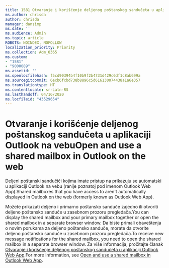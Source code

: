 ```yaml
---
title: 1581 Otvaranje i korišćenje deljenog poštanskog sandučeta u aplikaciji Outlook na vebu
ms.author: chrisda
author: chrisda
manager: dansimp
ms.date: ''
ms.audience: Admin
ms.topic: article
ROBOTS: NOINDEX, NOFOLLOW
localization_priority: Priority
ms.collection: Adm_O365
ms.custom:
- "1581"
- "9000089"
ms.assetid: ''
ms.openlocfilehash: f5cd90394b4f10b9f2b4731d429c6df1c8ab699a
ms.sourcegitcommit: 6ecb6fcbd738b8896c5d616130074438a1a6e357
ms.translationtype: HT
ms.contentlocale: sr-Latn-RS
ms.lasthandoff: 04/16/2020
ms.locfileid: "43529654"
---
```

# <a name="open-and-use-a-shared-mailbox-in-outlook-on-the-web"></a><span data-ttu-id="1f80c-102">Otvaranje i korišćenje deljenog poštanskog sandučeta u aplikaciji Outlook na vebu</span><span class="sxs-lookup"><span data-stu-id="1f80c-102">Open and use a shared mailbox in Outlook on the web</span></span>

<span data-ttu-id="1f80c-103">Deljeni poštanski sandučići kojima imate pristup na prikazuju se automatski u aplikaciji Outlook na vebu (ranije poznatoj pod imenom Outlook Web App).</span><span class="sxs-lookup"><span data-stu-id="1f80c-103">Shared mailboxes that you have access to aren't automatically displayed in Outlook on the web (formerly known as Outlook Web App).</span></span>

<span data-ttu-id="1f80c-104">Možete prikazati deljeno i primarno poštansko sanduče zajedno ili otvoriti deljeno poštansko sanduče u zasebnom prozoru pregledača.</span><span class="sxs-lookup"><span data-stu-id="1f80c-104">You can display the shared mailbox and your primary mailbox together or open the shared mailbox in a separate browser window.</span></span> <span data-ttu-id="1f80c-105">Da biste primali obaveštenja o novim porukama za deljeno poštansko sanduče, morate da otvorite deljeno poštansko sanduče u zasebnom prozoru pregledača.</span><span class="sxs-lookup"><span data-stu-id="1f80c-105">To receive new message notifications for the shared mailbox, you need to open the shared mailbox in a separate browser window.</span></span> <span data-ttu-id="1f80c-106">Za više informacija, pročitajte članak [Otvaranje i korišćenje deljenog poštanskog sandučeta u aplikaciji Outlook Web App](https://support.office.com/sr-latn-RS/article/Add-a-shared-mailbox-to-Outlook-on-the-web-98b5a90d-4e38-415d-a030-f09a4cd28207).</span><span class="sxs-lookup"><span data-stu-id="1f80c-106">For more information, see [Open and use a shared mailbox in Outlook Web App](https://support.office.com/sr-latn-RS/article/Add-a-shared-mailbox-to-Outlook-on-the-web-98b5a90d-4e38-415d-a030-f09a4cd28207).</span></span>
